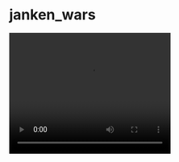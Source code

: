 # janken_wars
<video width="320" height="240" controls>
  <source src="janken.mp4" type="video/mp4">
  Your browser does not support the video tag.
</video>